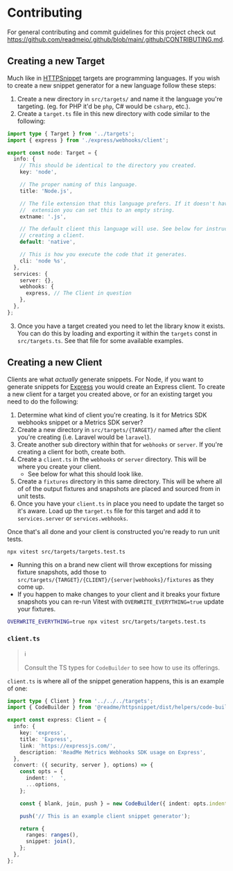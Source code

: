 # Contributing

For general contributing and commit guidelines for this project check out https://github.com/readmeio/.github/blob/main/.github/CONTRIBUTING.md.

## Creating a new Target

Much like in [HTTPSnippet](https://npm.im/httpsnippet) targets are programming languages. If you wish to create a new snippet generator for a new language follow these steps:

1. Create a new directory in `src/targets/` and name it the language you're targeting. (eg. for PHP it'd be `php`, C# would be `csharp`, etc.).
2. Create a `target.ts` file in this new directory with code similar to the following:

```ts
import type { Target } from '../targets';
import { express } from './express/webhooks/client';

export const node: Target = {
  info: {
    // This should be identical to the directory you created.
    key: 'node',

    // The proper naming of this language.
    title: 'Node.js',

    // The file extension that this language prefers. If it doesn't have a file
    //  extension you can set this to an empty string.
    extname: '.js',

    // The default client this language will use. See below for instructions on
    // creating a client.
    default: 'native',

    // This is how you execute the code that it generates.
    cli: 'node %s',
  },
  services: {
    server: {},
    webhooks: {
      express, // The Client in question
    },
  },
};
```

3. Once you have a target created you need to let the library know it exists. You can do this by loading and exporting it within the `targets` const in `src/targets.ts`. See that file for some available examples.

## Creating a new Client

Clients are what _actually_ generate snippets. For Node, if you want to generate snippets for [Express](https://expressjs.com/) you would create an Express client. To create a new client for a target you created above, or for an existing target you need to do the following:

1. Determine what kind of client you're creating. Is it for Metrics SDK webhooks snippet or a Metrics SDK server?
2. Create a new directory in `src/targets/{TARGET}/` named after the client you're creating (i.e. Laravel would be `laravel`).
3. Create another sub directory within that for `webhooks` or `server`. If you're creating a client for both, create both.
4. Create a `client.ts` in the `webhooks` or `server` directory. This will be where you create your client.
   - See below for what this should look like.
5. Create a `fixtures` directory in this same directory. This will be where all of of the output fixtures and snapshots are placed and sourced from in unit tests.
6. Once you have your `client.ts` in place you need to update the target so it's aware. Load up the `target.ts` file for this target and add it to `services.server` or `services.webhooks`.

Once that's all done and your client is constructed you're ready to run unit tests.

```bash
npx vitest src/targets/targets.test.ts
```

- Running this on a brand new client will throw exceptions for missing fixture snapshots, add those to `src/targets/{TARGET}/{CLIENT}/{server|webhooks}/fixtures` as they come up.
- If you happen to make changes to your client and it breaks your fixture snapshots you can re-run Vitest with `OVERWRITE_EVERYTHING=true` update your fixtures.

```bash
OVERWRITE_EVERYTHING=true npx vitest src/targets/targets.test.ts
```

### `client.ts`

> ℹ️
>
> Consult the TS types for `CodeBuilder` to see how to use its offerings.

`client.ts` is where all of the snippet generation happens, this is an example of one:

```ts
import type { Client } from '../../../targets';
import { CodeBuilder } from '@readme/httpsnippet/dist/helpers/code-builder';

export const express: Client = {
  info: {
    key: 'express',
    title: 'Express',
    link: 'https://expressjs.com/',
    description: 'ReadMe Metrics Webhooks SDK usage on Express',
  },
  convert: ({ security, server }, options) => {
    const opts = {
      indent: '  ',
      ...options,
    };

    const { blank, join, push } = new CodeBuilder({ indent: opts.indent });

    push('// This is an example client snippet generator');

    return {
      ranges: ranges(),
      snippet: join(),
    };
  },
};
```

